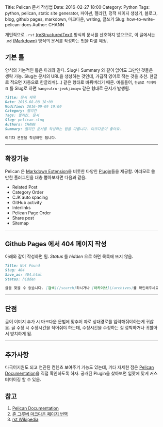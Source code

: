 Title: Pelican 문서 작성법
Date: 2016-02-27 18:00
Category: Python
Tags: python, pelican, static site generator, 파이썬, 펠리칸, 정적 페이지 생성기, 블로그, blog, github pages, markdown, 마크다운, writing, 글쓰기
Slug: how-to-write-pelican-docs
Author: CHANN
<!--Summary: -->

개인적으로 `.rst` [(reStructuredText)](https://en.wikipedia.org/wiki/ReStructuredText) 방식의 문서를 선호하지 않으므로, 이 글에서는 `.md` [(Markdown)](https://nolboo.github.io/blog/2013/09/07/john-gruber-markdown/) 방식의 문서를 작성하는 법을 다룰 예정.


## 기본 틀
양식의 기본적인 틀은 아래와 같다. Slug나 Summary 와 같이 없어도 그만인 것들은 생략 가능. Slug는 문서의 URL을 생성하는 것인데, 가급적 영어로 적는 것을 추천. 한글로 적으면 자동으로 한글리쉬(...) 같은 형태로 바꿔버리기 때문. 예를들어, `한글로 적지마요` 를 Slug로 하면 `hangeulro-jeokjimayo` 같은 형태로 문서가 발행됨.

```markdown
Title: 문서 제목
Date: 2016-08-08 18:00
Modified: 2016-09-09 19:00
Category: 펠리칸
Tags: 펠리칸, 문서
Slug: pelican-slug
Authors: CHANN
Summary: 펠리칸 문서를 작성하는 법을 다룹니다. 마크다운이 좋아요.

여기다 본문을 작성하면 됩니다.
```

------

## 확장기능
Pelican 은 [Markdown Extension](http://pythonhosted.org/Markdown/extensions/)을 비롯한 다양한 [Plugin](https://github.com/getpelican/pelican-plugins)들을 제공함. 여러모로 쓸만한 플러그인을 대충 뽑아보자면 다음과 같음.

* Related Post
* Category Order
* CJK auto spacing
* GitHub activity
* Interlinks
* Pelican Page Order
* Share post
* Sitemap

------

## Github Pages 에서 404 페이지 작성
아래와 같이 작성하면 됨. *Status* 를 *hidden* 으로 하면 목록에 뜨지 않음. 

```markdown
Title: Not Found
Slug: 404
Save_as: 404.html
Status: hidden

글을 찾을 수 없습니다. [검색](/search)하시거나 [아카이브](/archives)를 확인해주세요.
```

------

## 단점
글이 이미지 추가 시 마크다운 문법에 맞추어 따로 상대경로를 입력해줘야하는게 귀찮음. 글 수정 시 수정시간을 적어줘야 하는데, 수정시간을 수정하는 걸 깜박하거나 귀찮아서 방치하게 됨.

------

## 추가사항
다국어지원도 되고 연관된 컨텐츠 보여주기 기능도 있는데, 기타 자세한 점은 [Pelican Documentation](http://docs.getpelican.com/en)을 직접 확인하도록 하자. 공개된 Plugin을 찾아보면 입맛에 맞게 커스터미이징 할 수 있음.

## 참고
1. [Pelican Documentation](http://docs.getpelican.com/en)
2. [존 그루버 마크다운 페이지 번역](https://nolboo.github.io/blog/2013/09/07/john-gruber-markdown/)
3. [rst Wikipedia](https://en.wikipedia.org/wiki/ReStructuredText)